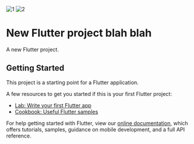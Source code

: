 ![1](https://user-images.githubusercontent.com/96712615/197129332-623d42ec-c436-4fc9-994f-a4d24173c802.jpg)
![2](https://user-images.githubusercontent.com/96712615/197129366-fb54dae2-d95d-49c4-a49c-b38047fd1951.jpg)
# New Flutter project blah blah

A new Flutter project.

## Getting Started

This project is a starting point for a Flutter application.

A few resources to get you started if this is your first Flutter project:

- [Lab: Write your first Flutter app](https://flutter.dev/docs/get-started/codelab)
- [Cookbook: Useful Flutter samples](https://flutter.dev/docs/cookbook)

For help getting started with Flutter, view our
[online documentation](https://flutter.dev/docs), which offers tutorials,
samples, guidance on mobile development, and a full API reference.

